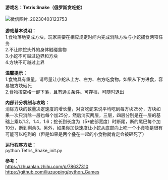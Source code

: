 **游戏名：Tetris Snake（俄罗斯贪吃蛇）** <br /><br />
![微信图片_20230403123753](https://user-images.githubusercontent.com/77612159/229412880-56286d3c-6275-458a-a46f-6beaeed08cc7.png)<br /><br />
**游戏基本说明：**<br />
1.食物落地变成方块，玩家需要在相应规定时间内完成消除方块与小蛇捕食两项任务<br />
2.不让除蛇头外的身体触碰食物<br />
3.小蛇不可越过边界和方块<br />
4.方块不可越过上界<br />

**温馨提示：**<br />
1.食物具有重量，请尽量让小蛇从上方、左方、右方吃食物。如果从下方进食，容易被方块砸死<br />
2.食物按空格一键下落，且有通关条件。可存档，可随时退出<br />

**内部计分机制与攻略：**<br />
消除方块的数量决定速度的增长量，对贪吃蛇来说平均吃到每方块25分，方块如果一次只消除一层也每个加25分，然后消灭两层，三层，四层分别是在一层的基础上乘以1.2，1.4，1.6；蛇长到长度为（5*底部宽度）时断尾，断的尾巴每个加10分，断到剩余3。另外，如果你加快速度让小蛇从底部向上吃一个小食物是很有可能可以吃到的（但是如果是两个叠在一起的小食物就肯定会被砸死了）

**运行程序方法：**<br />
python Tetris_Snake_init.py

**参考：**<br />
https://zhuanlan.zhihu.com/p/78637310  <br />
https://github.com/liuzuoping/python_Games  <br />
